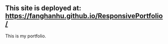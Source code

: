 This site is deployed at: https://fanghanhu.github.io/ResponsivePortfolio/
----------------------------------
This is my portfolio.